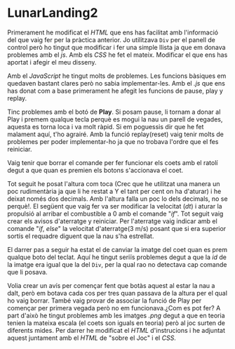 # LunarLanding2
Primerament he modificat el _HTML_ que ens has facilitat amb l'informació del que vaig fer per la pràctica anterior. 
Jo utilitzava `Div` per el panell de control però ho tingut que modificar i fer una simple llista ja que em donava problemes amb el _js_.
Amb els _CSS_ he fet el mateix. Modificar el que ens has aportat i afegir el meu disseny.

Amb el _JavaScript_ he tingut molts de problemes. Les funcions bàsiques em quedaven bastant clares però no sabia implementar-les.
Amb el _.js_ que ens has donat com a base primerament he afegit les funcions de pause, play y replay.

Tinc problemes amb el botó de **Play**. Si posam pause, li tornam a donar al Play i premem qualque tecla perquè es mogui la nau un parell de vegades, aquesta es torna loca i va molt ràpid. Si em poguessis dir que he fet malament aquí, t'ho agrairé. Amb la funció replay(reset) vaig tenir molts de problemes per poder implementar-ho ja que no trobava l'ordre que el fes reiniciar. 

Vaig tenir que borrar el comande per fer funcionar els coets amb el ratolí degut a que quan es premien els  botons s'accionava el coet.

Tot seguit he posat l'altura com toca (Crec que he utilitzat una manera un poc rudimentària ja que li he restat a Y el tant per cent on ha d'aturar) i he deixat només dos decimals. Amb l'altura falla un poc lo dels decimals, no se perquè!. 
El següent que vaig fer va ser modificar la velocitat (_dt_) i aturar la propulsió al arribar el combustible a 0 amb el comande "_if_". 
Tot seguit vaig crear els avisos d'aterratge y reiniciar. Per l'aterratge vaig indicar amb el comande "_if_, _else_" la velocitat d'aterratge(3 m/s) posant que si era superior sortís el requadre diguent que la nau s'ha estrellat.  

El darrer pas a seguir ha estat el de canviar la imatge del coet quan es prem qualque boto del teclat. Aquí he tingut seriïs problemes degut a que la _id_ de la imatge era igual que la del `Div`, per la qual rao no detectava cap comande que li posava. 

Volia crear un avís per començar fent que botàs aquest al estar la nau a dalt, però em botava cada cos per tres quan passava de la altura per el qual ho vaig borrar. També vaig provar de associar la funció de Play per començar per primera vegada però no em funcionava.¿Com es pot fer? 
A part d'això he tingut problemes amb les imatges _.png_ degut a que en teoria tenien la mateixa escala (el coets son iguals en teoria) però al joc surten de diferents mides.
Per darrer he modificat el _HTML_ d'instrucions i he adjuntat aquest juntament amb el _HTML_ de "sobre el Joc" i el _CSS_.
